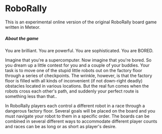 RoboRally
=========

This is an experimental online version of the original RoboRally board game written in Meteor.

<h5>About the game</h5>

You are brilliant. You are powerful. You are sophisticated. You are BORED.

Imagine that you're a supercomputer. Now imagine that you're bored. So you dream up a little contest for you and a couple of your buddies. Your task is to move one of the stupid little robots out on the factory floor through a series of checkpoints. The wrinkle, however, is that the factory floor is filled with all kinds of inconvenient (if not down-right deadly) obstacles located in various locations. But the real fun comes when the robots cross each other's path, and suddenly your perfect route is something less than that..

In RoboRally players each control a different robot in a race through a dangerous factory floor. Several goals will be placed on the board and you must navigate your robot to them in a specific order. The boards can be combined in several different ways to accommodate different player counts and races can be as long or as short as player's desire.
